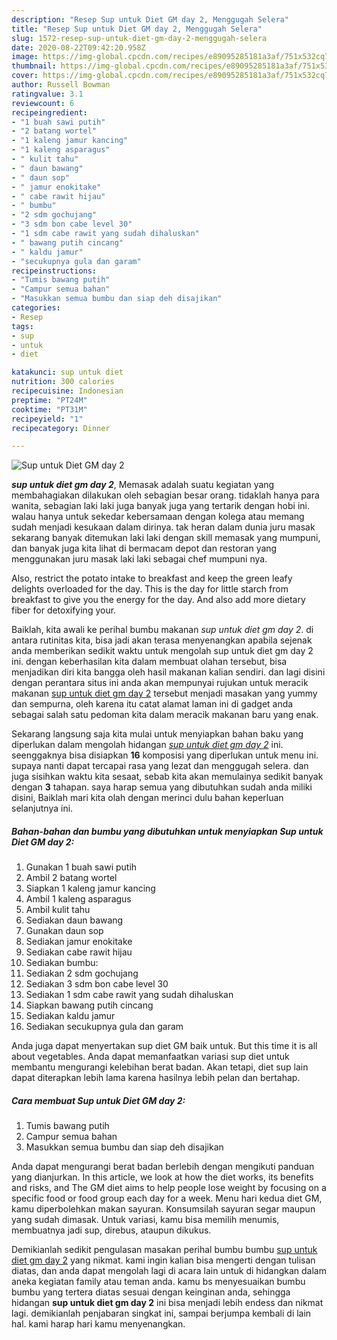 ```yaml
---
description: "Resep Sup untuk Diet GM day 2, Menggugah Selera"
title: "Resep Sup untuk Diet GM day 2, Menggugah Selera"
slug: 1572-resep-sup-untuk-diet-gm-day-2-menggugah-selera
date: 2020-08-22T09:42:20.958Z
image: https://img-global.cpcdn.com/recipes/e89095285181a3af/751x532cq70/sup-untuk-diet-gm-day-2-foto-resep-utama.jpg
thumbnail: https://img-global.cpcdn.com/recipes/e89095285181a3af/751x532cq70/sup-untuk-diet-gm-day-2-foto-resep-utama.jpg
cover: https://img-global.cpcdn.com/recipes/e89095285181a3af/751x532cq70/sup-untuk-diet-gm-day-2-foto-resep-utama.jpg
author: Russell Bowman
ratingvalue: 3.1
reviewcount: 6
recipeingredient:
- "1 buah sawi putih"
- "2 batang wortel"
- "1 kaleng jamur kancing"
- "1 kaleng asparagus"
- " kulit tahu"
- " daun bawang"
- " daun sop"
- " jamur enokitake"
- " cabe rawit hijau"
- " bumbu"
- "2 sdm gochujang"
- "3 sdm bon cabe level 30"
- "1 sdm cabe rawit yang sudah dihaluskan"
- " bawang putih cincang"
- " kaldu jamur"
- "secukupnya gula dan garam"
recipeinstructions:
- "Tumis bawang putih"
- "Campur semua bahan"
- "Masukkan semua bumbu dan siap deh disajikan"
categories:
- Resep
tags:
- sup
- untuk
- diet

katakunci: sup untuk diet 
nutrition: 300 calories
recipecuisine: Indonesian
preptime: "PT24M"
cooktime: "PT31M"
recipeyield: "1"
recipecategory: Dinner

---
```



![Sup untuk Diet GM day 2](https://img-global.cpcdn.com/recipes/e89095285181a3af/751x532cq70/sup-untuk-diet-gm-day-2-foto-resep-utama.jpg)

<b><i>sup untuk diet gm day 2</i></b>, Memasak adalah suatu kegiatan yang membahagiakan dilakukan oleh sebagian besar orang. tidaklah hanya para wanita, sebagian laki laki juga banyak juga yang tertarik dengan hobi ini. walau hanya untuk sekedar kebersamaan dengan kolega atau memang sudah menjadi kesukaan dalam dirinya. tak heran dalam dunia juru masak sekarang banyak ditemukan laki laki dengan skill memasak yang mumpuni, dan banyak juga kita lihat di bermacam depot dan restoran yang menggunakan juru masak laki laki sebagai chef mumpuni nya.

Also, restrict the potato intake to breakfast and keep the green leafy delights overloaded for the day. This is the day for little starch from breakfast to give you the energy for the day. And also add more dietary fiber for detoxifying your.

Baiklah, kita awali ke perihal bumbu makanan <i>sup untuk diet gm day 2</i>. di antara rutinitas kita, bisa jadi akan terasa menyenangkan apabila sejenak anda memberikan sedikit waktu untuk mengolah sup untuk diet gm day 2 ini. dengan keberhasilan kita dalam membuat olahan tersebut, bisa menjadikan diri kita bangga oleh hasil makanan kalian sendiri. dan lagi disini dengan perantara situs ini anda akan mempunyai rujukan untuk meracik makanan <u>sup untuk diet gm day 2</u> tersebut menjadi masakan yang yummy dan sempurna, oleh karena itu catat alamat laman ini di gadget anda sebagai salah satu pedoman kita dalam meracik makanan baru yang enak.


Sekarang langsung saja kita mulai untuk menyiapkan bahan baku yang diperlukan dalam mengolah hidangan <u><i>sup untuk diet gm day 2</i></u> ini. seenggaknya bisa disiapkan <b>16</b> komposisi yang diperlukan untuk menu ini. supaya nanti dapat tercapai rasa yang lezat dan menggugah selera. dan juga sisihkan waktu kita sesaat, sebab kita akan memulainya sedikit banyak dengan <b>3</b> tahapan. saya harap semua yang dibutuhkan sudah anda miliki disini, Baiklah mari kita olah dengan merinci dulu bahan keperluan selanjutnya ini.

<!--inarticleads1-->

##### Bahan-bahan dan bumbu yang dibutuhkan untuk menyiapkan Sup untuk Diet GM day 2:

1. Gunakan 1 buah sawi putih
1. Ambil 2 batang wortel
1. Siapkan 1 kaleng jamur kancing
1. Ambil 1 kaleng asparagus
1. Ambil  kulit tahu
1. Sediakan  daun bawang
1. Gunakan  daun sop
1. Sediakan  jamur enokitake
1. Sediakan  cabe rawit hijau
1. Sediakan  bumbu:
1. Sediakan 2 sdm gochujang
1. Sediakan 3 sdm bon cabe level 30
1. Sediakan 1 sdm cabe rawit yang sudah dihaluskan
1. Siapkan  bawang putih cincang
1. Sediakan  kaldu jamur
1. Sediakan secukupnya gula dan garam


Anda juga dapat menyertakan sup diet GM baik untuk. But this time it is all about vegetables. Anda dapat memanfaatkan variasi sup diet untuk membantu mengurangi kelebihan berat badan. Akan tetapi, diet sup lain dapat diterapkan lebih lama karena hasilnya lebih pelan dan bertahap. 

<!--inarticleads2-->

##### Cara membuat Sup untuk Diet GM day 2:

1. Tumis bawang putih
1. Campur semua bahan
1. Masukkan semua bumbu dan siap deh disajikan


Anda dapat mengurangi berat badan berlebih dengan mengikuti panduan yang dianjurkan. In this article, we look at how the diet works, its benefits and risks, and The GM diet aims to help people lose weight by focusing on a specific food or food group each day for a week. Menu hari kedua diet GM, kamu diperbolehkan makan sayuran. Konsumsilah sayuran segar maupun yang sudah dimasak. Untuk variasi, kamu bisa memilih menumis, membuatnya jadi sup, direbus, ataupun dikukus. 

Demikianlah sedikit pengulasan masakan perihal bumbu bumbu <u>sup untuk diet gm day 2</u> yang nikmat. kami ingin kalian bisa mengerti dengan tulisan diatas, dan anda dapat mengolah lagi di acara lain untuk di hidangkan dalam aneka kegiatan family atau teman anda. kamu bs menyesuaikan bumbu bumbu yang tertera diatas sesuai dengan keinginan anda, sehingga hidangan <b>sup untuk diet gm day 2</b> ini bisa menjadi lebih endess dan nikmat lagi. demikianlah penjabaran singkat ini, sampai berjumpa kembali di lain hal. kami harap hari kamu menyenangkan.
